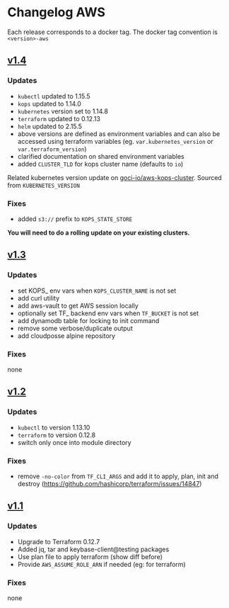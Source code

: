 # Changelog AWS

Each release corresponds to a docker tag. The docker tag convention is `<version>-aws`

## [v1.4](https://github.com/goci-io/docker-terraform-images/releases/tag/v1.4-aws)

### Updates
- `kubectl` updated to 1.15.5
- `kops` updated to 1.14.0
- `kubernetes` version set to 1.14.8
- `terraform` updated to 0.12.13
- `helm` updated to 2.15.5
- above versions are defined as environment variables and can also be accessed using terraform variables (eg. `var.kubernetes_version` or `var.terraform_version`)
- clarified documentation on shared environment variables
- added `CLUSTER_TLD` for kops cluster name (defaults to `io`)

Related kubernetes version update on [goci-io/aws-kops-cluster](https://github.com/goci-io/aws-kops-cluster/commit/d5ce155a0323d10d0f4ec0e4af15d1d56a484acc). Sourced from `KUBERNETES_VERSION`

### Fixes
- added `s3://` prefix to `KOPS_STATE_STORE` 

**You will need to do a rolling update on your existing clusters.**

## [v1.3](https://github.com/goci-io/docker-terraform-images/releases/tag/v1.3-aws)

### Updates
- set KOPS_ env vars when `KOPS_CLUSTER_NAME` is not set  
- add curl utility  
- add aws-vault to get AWS session locally  
- optionally set TF_ backend env vars when `TF_BUCKET` is not set  
- add dynamodb table for locking to init command  
- remove some verbose/duplicate output  
- add cloudposse alpine repository  

### Fixes
none 

## [v1.2](https://github.com/goci-io/docker-terraform-images/releases/tag/v1.2-aws)

### Updates
- `kubectl` to version 1.13.10  
- `terraform` to version 0.12.8  
- switch only once into module directory  

### Fixes
- remove `-no-color` from `TF_CLI_ARGS` and add it to apply, plan, init and destroy  (https://github.com/hashicorp/terraform/issues/14847)

## [v1.1](https://github.com/goci-io/docker-terraform-images/releases/tag/v1.1-aws)

### Updates
- Upgrade to Terraform 0.12.7 
- Added jq, tar and keybase-client@testing packages
- Use plan file to apply terraform (show diff before)
- Provide `AWS_ASSUME_ROLE_ARN` if needed (eg: for terraform)

### Fixes
none
